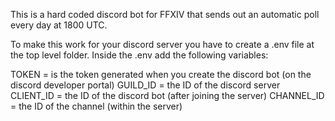 This is a hard coded discord bot for FFXIV that sends out an automatic poll every day at 1800 UTC.

To make this work for your discord server you have to create a .env file at the top level folder.
Inside the .env add the following variables:

  TOKEN = is the token generated when you create the discord bot (on the discord developer portal)
  GUILD_ID = the ID of the discord server
  CLIENT_ID = the ID of the discord bot (after joining the server)
  CHANNEL_ID = the ID of the channel (within the server)
